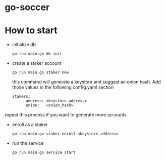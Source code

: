 # go-soccer

# How to start

- initialize db

    ```
    go run main.go db init
    ```

- create a staker account

    ```
    go run main.go staker new
    ```

    this command will generate a keystore and suggest an onion hash. Add those values in the following config.yaml section

    ```
    stakers:
    	- address: <keystore_address>
    	  onion:   <onion_hash>
    ```

repeat this process if you want to generate more accounts

- enroll as a staker
    ```
    go run main.go staker enroll <keystore_address>
    ```

- run the service
    ```
    go run main.go service start
    ```

